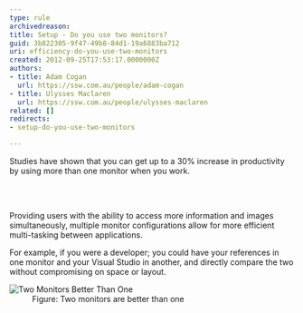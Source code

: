 ```yaml
---
type: rule
archivedreason: 
title: Setup - Do you use two monitors?
guid: 3b822305-9f47-49b8-84d1-19a6883ba712
uri: efficiency-do-you-use-two-monitors
created: 2012-09-25T17:53:17.0000000Z
authors:
- title: Adam Cogan
  url: https://ssw.com.au/people/adam-cogan
- title: Ulysses Maclaren
  url: https://ssw.com.au/people/ulysses-maclaren
related: []
redirects:
- setup-do-you-use-two-monitors

---
```



<p>
                    Studies have shown that you can get up to a 30% increase in productivity by using
                    more than one monitor when you work.
                </p>
<br><excerpt class='endintro'></excerpt><br>
<p>
                    Providing users with the ability to access more information and images simultaneously,
                    multiple monitor configurations allow for more efficient multi-tasking between applications.
                </p>
                <p>
                    For example, if you were a developer; you could have your references in one monitor
                    and your Visual Studio in another, and directly compare the two without compromising
                    on space or layout.
                </p>
                <dl class="goodImage">
                    <dt>
                        <img alt="Two Monitors Better Than One " src="/Management/Rules-to-Better-Software-Consultants-Working-in-a-Team/PublishingImages/TwoMonitorsBetterThanOne.JPG" />
                    </dt>
                    <dd>
                       Figure&#58; Two monitors are better than one
                    </dd>
                </dl>
<span style="display&#58;inline-block;"></span>


